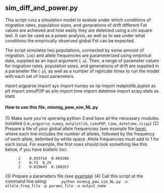 ## sim_diff_and_power.py

This script runs a simulation model to evalute under which conditions of migration rates, population sizes, and generations of drift different Fst values are achieved and how easily they are detected using a chi square test. It can be used as a power analysis, as well as to see under what conditions the empirically observed global Fst can be expected.

The script simulates two populations, connected by some amount of migration. Loci and allele frequencies are parameterized using empirical data, supplied as an input argument (``-a``). Then, a range of parameter values for migration rates, population sizes, and generations of drift are supplied in a parameter file (``-p``), as well as a number of replicate times to run the model with each set of input parameters. 

mport argparse
import sys
import numpy as np
import matplotlib.pyplot as plt
import simuPOP as sim
import time
import datetime
import scipy.stats as stats

#### How to use this file, minmig_pow_sim_NL.py
(1) Make sure you're operaing python 3 and have all the necessary modules installed (i.e.,``argparse``, ``numpy``, ``matplotlib``, ``simuPOP``, ``time``, ``datetime``, ``scipy``)
(2) Prepare a file of your global allele frequencies (see example file [here](https://github.com/nclowell/side_projects/blob/main/sim_diff_and_power/all_AFs_for_sp.txt)), where each line includes the number of alleles, followed by the frequency of each allele, delimited by white space. Allele frequencies must add to 1 for each locus. For example, the first rows should look something like this below, if you have biallelic loci. 

```
      2    0.935714  0.064286
      2    0.75  0.25
      2    0.819643  0.180357
```

(3) Prepare a parameters file (see [example](https://github.com/nclowell/side_projects/blob/main/sim_diff_and_power/params.txt))
(4) Call this script at the command line using:
   ``      python minmig_pow_sim_NL.py -a allele_freq_file -p params_file -o output_name``